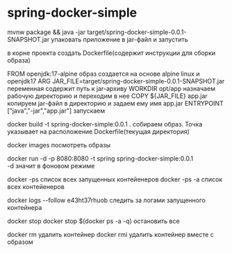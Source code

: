 # spring-docker-simple 

mvnw package && java -jar target/spring-docker-simple-0.0.1-SNAPSHOT.jar  упаковать приложение в jar-файл и запустить

в корне проекта создать Dockerfile(содержит инструкции для сборки образа)

FROM openjdk:17-alpine                                                    образ создается на основе alpine linux и openjdk17
ARG JAR_FILE=target/spring-docker-simple-0.0.1-SNAPSHOT.jar                            переменная содержит путь к jar-архиву
WORKDIR opt/app                                                               назначаем рабочую директорию и переходим в нее
COPY ${JAR_FILE} app.jar                                             копируем jar-файл в директорию и задаем ему имя app.jar
ENTRYPOINT ["java","-jar","app.jar"]                                                                               запускаем

docker build -t spring-docker-simple:0.0.1 .   собираем образ. Точка указывает на расположение Dockerfile(текущая директория)

docker images                                                                                              посмотреть образы

docker run -d -p 8080:8080 -t spring spring-docker-simple:0.0.1    
-d значит в фоновом режиме

docker -ps      список всех запущенных контейенеров
docker -ps -a   список всех контейенеров

docker logs --follow e43ht37rhuob  следить за логами запущенного контейнера

docker stop
docker stop $(docker ps -a -q) остановить все

docker rm    удалить контейнер
docker rmi   удалить контейнер вместе с образом
